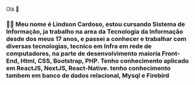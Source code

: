 Olá 👋

<h3>👨‍💻 Meu nome é Lindson Cardoso, estou cursando Sistema de Informação, ja trabalho na area da Tecnologia da Informação desde dos meus 17 anos, e passei a conhecer e trabalhar com diversas tecnologias, tecnico em Infra em rede de computadores, na parte de desenvolvimento maioria Front-End, Html, CSS, Bootstrap, PHP. Tenho conhecimento aplicado em ReactJS, NextJS, React-Native. tenho conhecimento tambem em banco de dados relacional, Mysql e Firebird</h3>
